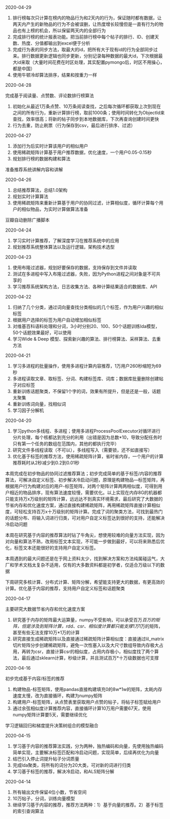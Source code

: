 2020-04-29

1. 排行榜每次只计算在榜内的物品行为和2天内的行为，保证随时都有数据，让两天内产生的新物品的行为不会被误删，让热度增长较慢但是一直有行为的物品也有上榜的机会，所以保留两天内的全部行为
2. 完成排行榜的统计报表功能。把当前排行榜中每个帖子的排行、ID、创建天数、热度、分值都输出到excel便于分析
3. 完成行为表的同步方法，取最大的id，把所有大于现有id的行为全部同步过来。排行数据更新逻辑也同步更新，分别记录每种数据的最大id，下次根据最大id来取（大量时间花费在时区处理，其实配置pymongo后，时区不用操心，都是中国）
4. 使用牛顿冷却算法排序，结果和按重力一样

2020-04-28

完成基于阅读量、点赞数、评论数排行榜算法

1. 初始化从最近1万条点赞、10万条阅读查找，之后每次循环都获取上次到现在之间的所有行为，重新计算排行榜，取前1000条；使用时间转化为ObjectId来查找，效率很高；将新的帖子同步到本地数据库，下次再查询创建时间更快
2. 行为去重，防止刷票（行为保存到csv，最后进行排序、过滤）

2020-04-27

1. 添加行为后实时计算该用户的相似用户
2. 使用稀疏矩阵计算基于用户推荐数据，优化速度，一个用户0.05-0.15秒
3. 规划排行榜的数据构建和算法

准备推荐系统讲解内容和讲解

2020-04-26

1. 总结推荐算法，总结1.0架构
2. 规划实时计算算法
3. 使用稀疏矩阵来重新计算基于用户的协同过滤，计算相似度，循环计算每个用户的相似物品，为实时计算做算法准备

豆瓣自动删除广播脚本

2020-04-24

1. 学习实时计算推荐，了解深度学习在推荐系统中的应用
2. 规划推荐系统整体算法以及运行逻辑，架构技术选型

2020-04-23

1. 使用布隆过滤器，规划好要保存的数据，支持保存到文件并读取
2. 测试在多进程中写入布隆过滤器，失败，因为Python进程之间对象是不可共享的
3. 学习推荐系统架构方法，日志收集方法、各种计算结果适合的数据库、API

2020-04-22

1.  归纳了几个分类，通过词向量查找分类相似的几个标签，作为用户兴趣的相似标签
2. 根据用户选择的标签为用户自动增加相似标签
3. 对维基百科语料处理和分词，3小时分别20、100、50个话题训练lda模型，50个话题效果最好，可以使用
4. 学习Wide & Deep 模型、探索新兴趣的算法、排行榜算法、采样算法、去重方法

2020-04-21

1. 学习多进程的批量操作，使用多进程计算内容推荐，1万用户260秒缩短为69秒
2. 多进程读取文章、取标签、分词、构建标签库、词库；数据库批量删除创建帖子对应标签
3. 重新训练话题聚类，不保留1个字的词，效果有所提升，但是还是一般，话题太聚集
4. 重新训练词向量，找相似词
5. 学习因子分解机

2020-04-20

1. 学习python多线程、多进程；使用多进程ProcessPoolExecutor对循环进行分片处理，每个核都达到充分的利用（出错是因为总数*10，导致分配任务时只有第一个任务的数组在范围内，其他的都执行完毕）
2. 研究文件多线程读取（不可以），多线程写入（需要锁，还不如直接写）
3. 优化基于标签的推荐方法，使用稀疏矩阵计算，省时省内存，一个用户的计算推荐耗时从2秒减少到0.2到0.01秒



本周完成在初步物品的协同过滤推荐算法；初步完成简单的基于标签/内容的推荐算法，可解决自定义标签、初步解决冷启动问题，原理是构建物品—标签矩阵，再根据用户行为构建对应的用户-标签矩阵，对两个矩阵计算两两相似度，可得到用户相近的物品排序，现有算法速度较慢，需要优化。以上实现在内存8G的机器都只能支持万x万级别的矩阵计算，远远达不到真实环境需求，最后研究了大数据的节省内存和优化速度方案，通过直接构建稀疏矩阵，再用稀疏矩阵直接计算相似度，可轻松支持百万x十万级别的矩阵计算。完成了词的聚类方法，可找到最热门的话题分布、将输入词进行归类，可对用户自定义标签达到很好的支持，还能解决冷启动问题

本周在研究基于内容的推荐算法时钻了牛角尖，想使用较难的向量方法实现，因为对向量和算法不熟，改用标签文本实现，不可能一步做到最好，可以将来熟悉后优化，标签文本还能很好的支持用户自定义标签。

本周遇到的最大问题还是在于网上资料太少，找到解决方案和方法纯属碰运气，大厂和学术文档太复杂不适用，仅有的大多数资料都是初学者，仅适合万级以下的数据

下周研究多核计算、分布式计算、矩阵分解，希望能支持更大的数据，有更高效的计算。优化基于内容的推荐，支持用户自定义标签和话题聚类

2020-04-17

主要研究大数据节省内存和优化速度方案
1. 研究基于内存的矩阵最大运算量，numpy不受影响，可以承受百万*百万的矩阵，但是涉及到矩阵计算，rdd、csr、相似度计算都只能支撑1万*1万的矩阵，甚至有些无法支撑10万*1万的计算
2. 研究直接生成稀疏矩阵以及直接通过稀疏矩阵计算相似度：直接通过lil_matrix切片矩阵分步创建稀疏矩阵，避免一次性塞入以及大尺寸数组导致内存极大占用，再转为csr，直接计算csr的相似度，占用内存极小，相似度找了两个算法，最后通过sklearn计算，秒级计算，并且测试百万*十万级数据也可支撑

2020-04-16

初步完成基于内容/标签的推荐

1. 构建物品-标签矩阵，使用pandas直接构建填充0的8w*1w的矩阵，太耗内存速度太慢，改为直接循环，构建为numpy矩阵
2. 构建用户-标签矩阵，从点赞表里获取用户点赞的帖子，将帖子标签赋给用户
3. 通过余弦相似度计算推荐内容，直接循环计算10万用户需要67天，使用numpy矩阵计算要5天，需要继续优化

学习逻辑回归和梯度提升决策树组合的模型融合

2020-04-15

1. 学习基于内容的推荐算法实践，分为两种，独热编码和向量，先使用独热编码简单实现，主要解决标签匹配和冷启动问题，实现简单，后续再优化为向量
2. 结巴引入停止词提升帖子分词质量
3. 完成lda聚类，将所有的词分为20大类，可对新的词进行归类
4. 学习基于标签的推荐，解决冷启动，和ALS矩阵分解

2020-04-14

1. 所有输出文件保留4位小数，节省空间
2. 10万帖子，分词，训练向量模型
3. 继续学习基于内容的推荐，推荐方法两种：1）基于向量的推荐。2）基于标签的索引查询算法

